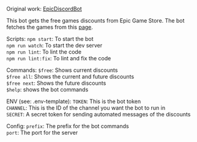 Original work: [EpicDiscordBot](https://github.com/lucasrennok/EpicDiscordBot)

This bot gets the free games discounts from Epic Game Store.
The bot fetches the games from this [page](https://store-site-backend-static.ak.epicgames.com/freeGamesPromotions).

Scripts:
`npm start`: To start the bot</br>
`npm run watch`: To start the dev server</br>
`npm run lint`: To lint the code</br>
`npm run lint:fix`: To lint and fix the code</br>

Commands:
`$free`: Shows current discounts</br>
`$free all`: Shows the current and future discounts</br>
`$free next`: Shows the future discounts</br>
`$help`: shows the bot commands</br>

ENV (see: .env-template):
`TOKEN`: This is the bot token</br>
`CHANNEL`: This is the ID of the channel you want the bot to run in</br>
`SECRET`: A secret token for sending automated messages of the discounts</br>

Config:
`prefix`: The prefix for the bot commands</br>
`port`: The port for the server</br>